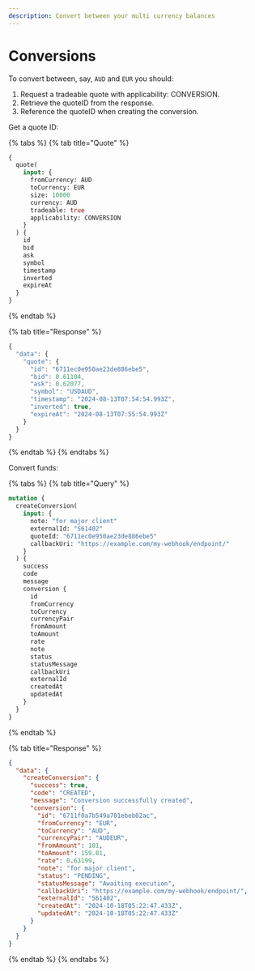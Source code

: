 ```yaml
---
description: Convert between your multi currency balances
---
```


# Conversions

To convert between, say, `AUD` and `EUR` you should:

1. Request a tradeable quote with applicability: CONVERSION.
2. Retrieve the quoteID from the response.
3. Reference the quoteID when creating the conversion.

Get a quote ID:

{% tabs %}
{% tab title="Quote" %}
```graphql
{
  quote(
    input: { 
      fromCurrency: AUD
      toCurrency: EUR
      size: 10000
      currency: AUD
      tradeable: true
      applicability: CONVERSION
    }
  ) {
    id
    bid
    ask
    symbol
    timestamp
    inverted
    expireAt
  }
}
```
{% endtab %}

{% tab title="Response" %}
```javascript
{
  "data": {
    "quote": {
      "id": "6711ec0e950ae23de886ebe5",
      "bid": 0.61104,
      "ask": 0.62077,
      "symbol": "USDAUD",
      "timestamp": "2024-08-13T07:54:54.993Z",
      "inverted": true,
      "expireAt": "2024-08-13T07:55:54.993Z"
    }
  }
}
```
{% endtab %}
{% endtabs %}

Convert funds:

{% tabs %}
{% tab title="Query" %}
```graphql
mutation {
  createConversion(
    input: {
      note: "for major client"
      externalId: "561402"
      quoteId: "6711ec0e950ae23de886ebe5"
      callbackUri: "https://example.com/my-webhook/endpoint/"
    }
  ) {
    success
    code
    message
    conversion {
      id
      fromCurrency
      toCurrency
      currencyPair
      fromAmount
      toAmount
      rate
      note
      status
      statusMessage
      callbackUri
      externalId
      createdAt
      updatedAt
    }
  }
}
```
{% endtab %}

{% tab title="Response" %}
```json
{
  "data": {
    "createConversion": {
      "success": true,
      "code": "CREATED",
      "message": "Conversion successfully created",
      "conversion": {
        "id": "6711f0a7b549a701ebeb02ac",
        "fromCurrency": "EUR",
        "toCurrency": "AUD",
        "currencyPair": "AUDEUR",
        "fromAmount": 101,
        "toAmount": 159.81,
        "rate": 0.63199,
        "note": "for major client",
        "status": "PENDING",
        "statusMessage": "Awaiting execution",
        "callbackUri": "https://example.com/my-webhook/endpoint/",
        "externalId": "561402",
        "createdAt": "2024-10-18T05:22:47.433Z",
        "updatedAt": "2024-10-18T05:22:47.433Z"
      }
    }
  }
}
```
{% endtab %}
{% endtabs %}

###

